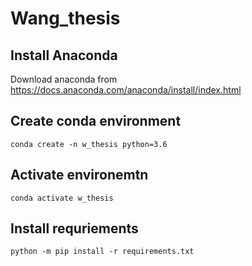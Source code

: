 # Wang_thesis
## Install Anaconda
Download anaconda from https://docs.anaconda.com/anaconda/install/index.html
## Create conda environment
`conda create -n w_thesis python=3.6`
## Activate environemtn
`conda activate w_thesis`
## Install requriements
`python -m pip install -r requirements.txt`
